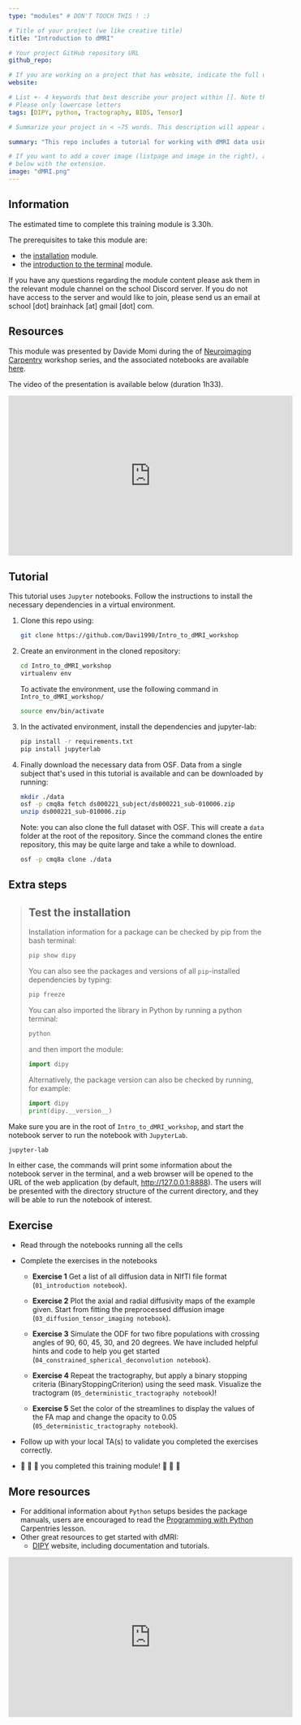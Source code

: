 ```yaml
---
type: "modules" # DON'T TOUCH THIS ! :)

# Title of your project (we like creative title)
title: "Introduction to dMRI"

# Your project GitHub repository URL
github_repo:

# If you are working on a project that has website, indicate the full url including "https://" below or leave it empty.
website:

# List +- 4 keywords that best describe your project within []. Note that the project summary also involves a number of key words. Those are listed on top of the [github repository](https://github.com/PSY6983-2021/project_template), click `manage topics`.
# Please only lowercase letters
tags: [DIPY, python, Tractography, BIDS, Tensor]

# Summarize your project in < ~75 words. This description will appear at the top of your page and on the list page with other projects..

summary: "This repo includes a tutorial for working with dMRI data using DIPY"

# If you want to add a cover image (listpage and image in the right), add it to your directory and indicate the name
# below with the extension.
image: "dMRI.png"
---
```

<!-- This is an html comment and this won't appear in the rendered page. You are now editing the "content" area, the core of your description. Everything that you can do in markdown is allowed below. We added a couple of comments to guide your through documenting your progress. -->

## Information

The estimated time to complete this training module is 3.30h.

The prerequisites to take this module are:
 * the [installation](/modules/installation) module.
 * the [introduction to the terminal](/modules/introduction_to_terminal) module.
 
If you have any questions regarding the module content please ask them in the relevant module channel on the school Discord server. If you do not have access to the server and would like to join, please send us an email at school [dot] brainhack [at] gmail [dot] com.

## Resources
This module was presented by Davide Momi during the of [Neuroimaging Carpentry](https://conp-pcno-training.github.io/neuroimaging-carpentry/) workshop series, and the associated notebooks are available [here](https://github.com/Davi1990/Intro_to_dMRI_workshop).

The video of the presentation is available below (duration 1h33).
<iframe width="560" height="315" src="https://www.youtube.com/embed/HM3lMplqTM4" title="YouTube video player" frameborder="0" allow="accelerometer; autoplay; clipboard-write; encrypted-media; gyroscope; picture-in-picture; web-share" allowfullscreen></iframe>

## Tutorial
This tutorial uses `Jupyter` notebooks. Follow the instructions to install the necessary dependencies in a virtual environment. 

1. Clone this repo using:

    ```bash
    git clone https://github.com/Davi1990/Intro_to_dMRI_workshop
    ```

2. Create an environment in the cloned repository:

    ```bash
    cd Intro_to_dMRI_workshop
    virtualenv env
    ```

    To activate the environment, use the following command in `Intro_to_dMRI_workshop/`

    ```bash
    source env/bin/activate
    ```

3. In the activated environment, install the dependencies and jupyter-lab:

    ```bash
    pip install -r requirements.txt
    pip install jupyterlab
    ```

5. Finally download the necessary data from OSF.
    Data from a single subject that's used in this tutorial is available and can be downloaded by running:

    ```bash
    mkdir ./data
    osf -p cmq8a fetch ds000221_subject/ds000221_sub-010006.zip
    unzip ds000221_sub-010006.zip
    ```

   Note: you can also clone the full dataset with OSF. This will create a `data` folder at the root of the repository. Since the command clones the entire repository, this may be quite large and take a while to download.
    ```bash
    osf -p cmq8a clone ./data
    ```

## Extra steps

> ## Test the installation
>
> Installation information for a package can be checked by pip from the bash terminal:
> ```bash
> pip show dipy
> ```
>
> You can also see the packages and versions of all `pip`-installed dependencies
> by typing:
> ```bash
> pip freeze
> ```
>
> You can also imported the library in Python by
> running a python terminal:
> ```bash
> python
> ```
> and then import the module:
> ```python
> import dipy
> ```
>
> Alternatively, the package version can also be checked by running, for example:
> ```python
> import dipy
> print(dipy.__version__)
> ```
>

Make sure you are in the root of `Intro_to_dMRI_workshop`, and start the notebook server to run the notebook with `JupyterLab`.
```bash
jupyter-lab
```

In either case, the commands will print some information about the notebook
server in the terminal, and a web browser will be opened to the URL of the web
application (by default, http://127.0.0.1:8888). The users will be presented with
the directory structure of the current directory, and they will be able to run
the notebook of interest.

## Exercise

 * Read through the notebooks running all the cells

 * Complete the exercises in the notebooks

    * **Exercise 1** Get a list of all diffusion data in NIfTI file format (`01_introduction notebook`).

    * **Exercise 2** Plot the axial and radial diffusivity maps of the example given. Start from fitting the preprocessed diffusion image (`03_diffusion_tensor_imaging notebook`).

    * **Exercise 3** Simulate the ODF for two fibre populations with crossing angles of 90, 60, 45, 30, and 20 degrees. We have included helpful hints and code to help you get started (`04_constrained_spherical_deconvolution notebook`).

    * **Exercise 4** Repeat the tractography, but apply a binary stopping criteria (BinaryStoppingCriterion) using the seed mask. Visualize the tractogram (`05_deterministic_tractography notebook`)!

    * **Exercise 5** Set the color of the streamlines to display the values of the FA map and change the opacity to 0.05 (`05_deterministic_tractography notebook`).

 * Follow up with your local TA(s) to validate you completed the exercises correctly.
 * :tada: :tada: :tada: you completed this training module! :tada: :tada: :tada:

 ## More resources

- For additional information about `Python` setups besides the package manuals, users are encouraged to read the [Programming with Python](https://swcarpentry.github.io/python-novice-inflammation/) Carpentries lesson.
 - Other great resources to get started with dMRI:
    -  [DIPY](https://dipy.org/) website, including documentation and tutorials.

<iframe width="560" height="315" src="https://www.youtube.com/embed/7Bl38jfBJu0" title="YouTube video player" frameborder="0" allow="accelerometer; autoplay; clipboard-write; encrypted-media; gyroscope; picture-in-picture; web-share" allowfullscreen></iframe>
